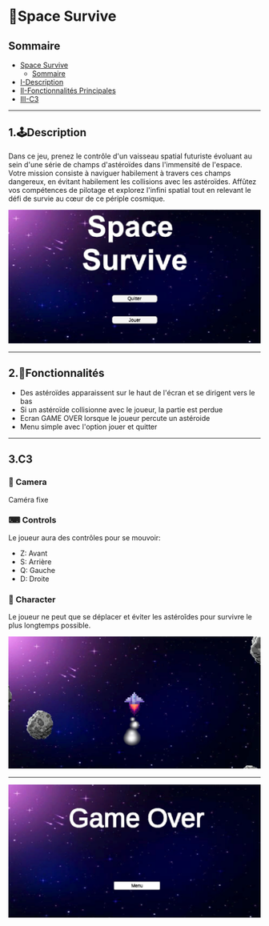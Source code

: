 # 🚀Space Survive

## Sommaire

- [Space Survive](#🚀space-survive)
  - [Sommaire](#sommaire)
- [I-Description](#1🕹️description)
- [II-Fonctionnalités Principales](#2📝fonctionnalités)
- [III-C3](#3c3)

---
## 1.🕹️Description
Dans ce jeu, prenez le contrôle d'un vaisseau spatial futuriste évoluant au sein d'une série de champs d'astéroïdes dans l'immensité de l'espace. Votre mission consiste à naviguer habilement à travers ces champs dangereux, en évitant habilement les collisions avec les astéroïdes. Affûtez vos compétences de pilotage et explorez l'infini spatial tout en relevant le défi de survie au cœur de ce périple cosmique.

![Image-02](/Image/Image-02.png)

---
## 2.📝Fonctionnalités
- Des astéroïdes apparaissent sur le haut de l'écran et se dirigent vers le bas 
- Si un astéroïde collisionne avec le joueur, la partie est perdue
- Ecran GAME OVER lorsque le joueur percute un astéroide
- Menu simple avec l'option jouer et quitter


---
## 3.C3

### 🎥 Camera
Caméra fixe

### ⌨ Controls
Le joueur aura des contrôles pour se mouvoir:
- Z: Avant
- S: Arrière
- Q: Gauche
- D: Droite

### 🚀 Character
Le joueur ne peut que se déplacer et éviter les astéroîdes pour survivre le plus
longtemps possible.

![Image-03](/Image/Image-03.png)

---

![Image-04](/Image/Image-04.png)
